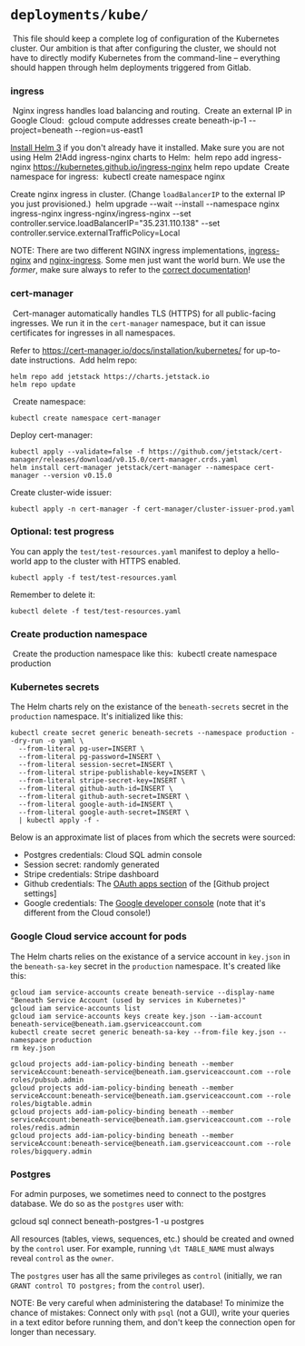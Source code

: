# `deployments/kube/`
​
This file should keep a complete log of configuration of the Kubernetes cluster. Our ambition is that after configuring the cluster, we should not have to directly modify Kubernetes from the command-line – everything should happen through helm deployments triggered from Gitlab.
​​
### ingress
​
Nginx ingress handles load balancing and routing.
​
Create an external IP in Google Cloud:
​
    gcloud compute addresses create beneath-ip-1 --project=beneath --region=us-east1

[Install Helm 3](https://helm.sh/docs/intro/install/) if you don't already have it installed. Make sure you are not using Helm 2!
​
Add ingress-nginx charts to Helm:
​
    helm repo add ingress-nginx https://kubernetes.github.io/ingress-nginx
    helm repo update
​
Create namespace for ingress:
​
    kubectl create namespace nginx

Create nginx ingress in cluster. (Change `loadBalancerIP` to the external IP you just provisioned.)
​
    helm upgrade --wait --install --namespace nginx ingress-nginx ingress-nginx/ingress-nginx --set controller.service.loadBalancerIP="35.231.110.138" --set controller.service.externalTrafficPolicy=Local

NOTE: There are two different NGINX ingress implementations, [ingress-nginx](https://github.com/kubernetes/ingress-nginx) and [nginx-ingress](https://github.com/nginxinc/kubernetes-ingress). Some men just want the world burn. We use the *former*, make sure always to refer to the [correct documentation](https://kubernetes.github.io/ingress-nginx/)!
​
### cert-manager
​
Cert-manager automatically handles TLS (HTTPS) for all public-facing ingresses. We run it in the `cert-manager` namespace, but it can issue certificates for ingresses in all namespaces.

Refer to https://cert-manager.io/docs/installation/kubernetes/ for up-to-date instructions.
​
Add helm repo:

    helm repo add jetstack https://charts.jetstack.io
    helm repo update
​
Create namespace:

    kubectl create namespace cert-manager
    
Deploy cert-manager:

    kubectl apply --validate=false -f https://github.com/jetstack/cert-manager/releases/download/v0.15.0/cert-manager.crds.yaml
    helm install cert-manager jetstack/cert-manager --namespace cert-manager --version v0.15.0

Create cluster-wide issuer:

    kubectl apply -n cert-manager -f cert-manager/cluster-issuer-prod.yaml 

### Optional: test progress

You can apply the `test/test-resources.yaml` manifest to deploy a hello-world app to the cluster with HTTPS enabled.

    kubectl apply -f test/test-resources.yaml

Remember to delete it:

    kubectl delete -f test/test-resources.yaml

### Create production namespace
​
Create the production namespace like this:
​
    kubectl create namespace production

### Kubernetes secrets

The Helm charts rely on the existance of the `beneath-secrets` secret in the `production` namespace. It's initialized like this:

    kubectl create secret generic beneath-secrets --namespace production --dry-run -o yaml \
      --from-literal pg-user=INSERT \
      --from-literal pg-password=INSERT \
      --from-literal session-secret=INSERT \
      --from-literal stripe-publishable-key=INSERT \
      --from-literal stripe-secret-key=INSERT \
      --from-literal github-auth-id=INSERT \
      --from-literal github-auth-secret=INSERT \
      --from-literal google-auth-id=INSERT \
      --from-literal google-auth-secret=INSERT \
      | kubectl apply -f -

Below is an approximate list of places from which the secrets were sourced:

- Postgres credentials: Cloud SQL admin console
- Session secret: randomly generated
- Stripe credentials: Stripe dashboard
- Github credentials: The [OAuth apps section](https://github.com/organizations/beneath-hq/settings/applications) of the [Github project settings]
- Google credentials: The [Google developer console](https://console.developers.google.com/apis/credentials?authuser=1&project=beneath&supportedpurview=project) (note that it's different from the Cloud console!)

### Google Cloud service account for pods

The Helm charts relies on the existance of a service account in `key.json` in the `beneath-sa-key` secret in the `production` namespace. It's created like this:

    gcloud iam service-accounts create beneath-service --display-name "Beneath Service Account (used by services in Kubernetes)"
    gcloud iam service-accounts list
    gcloud iam service-accounts keys create key.json --iam-account beneath-service@beneath.iam.gserviceaccount.com
    kubectl create secret generic beneath-sa-key --from-file key.json --namespace production
    rm key.json

    gcloud projects add-iam-policy-binding beneath --member serviceAccount:beneath-service@beneath.iam.gserviceaccount.com --role roles/pubsub.admin
    gcloud projects add-iam-policy-binding beneath --member serviceAccount:beneath-service@beneath.iam.gserviceaccount.com --role roles/bigtable.admin
    gcloud projects add-iam-policy-binding beneath --member serviceAccount:beneath-service@beneath.iam.gserviceaccount.com --role roles/redis.admin
    gcloud projects add-iam-policy-binding beneath --member serviceAccount:beneath-service@beneath.iam.gserviceaccount.com --role roles/bigquery.admin

### Postgres

For admin purposes, we sometimes need to connect to the postgres database. We do so as the `postgres` user with:

  gcloud sql connect beneath-postgres-1 -u postgres

All resources (tables, views, sequences, etc.) should be created and owned by the `control` user. For example, running `\dt TABLE_NAME` must always reveal `control` as the `owner`.

The `postgres` user has all the same privileges as `control` (initially, we ran `GRANT control TO postgres;` from the `control` user).

NOTE: Be very careful when administering the database! To minimize the chance of mistakes: Connect only with `psql` (not a GUI), write your queries in a text editor before running them, and don't keep the connection open for longer than necessary.
